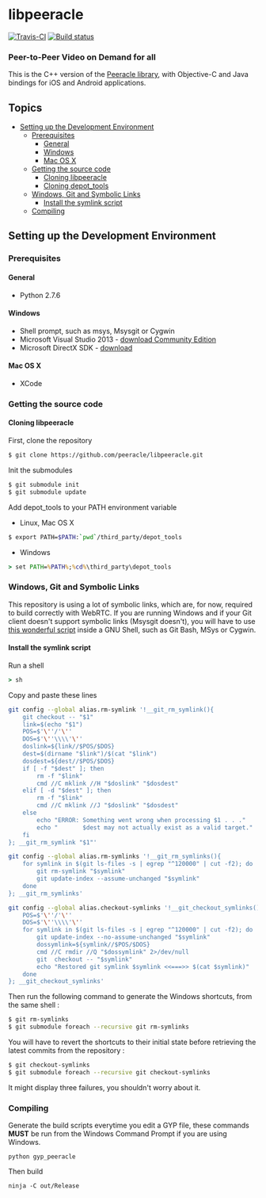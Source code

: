 # libpeeracle

[![Travis-CI](https://travis-ci.org/peeracle/libpeeracle.svg)](https://travis-ci.org/peeracle/libpeeracle) [![Build status](https://ci.appveyor.com/api/projects/status/a5pf8w7c60vssv5c?svg=true)](https://ci.appveyor.com/project/aisouard/libpeeracle)

### Peer-to-Peer Video on Demand for all

This is the C++ version of the [Peeracle library](https://github.com/peeracle/peeracle),
with Objective-C and Java bindings for iOS and Android applications.

## Topics

* [Setting up the Development Environment](#setting-up-the-development-environment)
  * [Prerequisites](#prerequisites)
    * [General](#general)
    * [Windows](#windows)
    * [Mac OS X](#mac-os-x)
  * [Getting the source code](#getting-the-source-code)
    * [Cloning libpeeracle](#cloning-libpeeracle)
    * [Cloning depot_tools](#cloning-depot_tools)
  * [Windows, Git and Symbolic Links](#windows-git-and-symbolic-links)
    * [Install the symlink script](#install-the-symlink-script)
  * [Compiling](#compiling)

## Setting up the Development Environment

### Prerequisites

#### General
- Python 2.7.6

#### Windows
- Shell prompt, such as msys, Msysgit or Cygwin
- Microsoft Visual Studio 2013 - [download Community Edition](https://www.visualstudio.com/en-us/products/visual-studio-community-vs.aspx)
- Microsoft DirectX SDK - [download](https://www.microsoft.com/en-us/download/details.aspx?id=6812)

#### Mac OS X
- XCode

### Getting the source code

#### Cloning libpeeracle

First, clone the repository

```bash
$ git clone https://github.com/peeracle/libpeeracle.git
```

Init the submodules

```bash
$ git submodule init
$ git submodule update
```

Add depot_tools to your PATH environment variable

- Linux, Mac OS X
```bash
$ export PATH=$PATH:`pwd`/third_party/depot_tools
```

- Windows
```cmd
> set PATH=%PATH%;%cd%\third_party\depot_tools
```

### Windows, Git and Symbolic Links

This repository is using a lot of symbolic links, which are, for now, required
to build correctly with WebRTC. If you are running Windows and if your Git client doesn't support symbolic
links (Msysgit doesn't), you will have to use [this wonderful script](http://stackoverflow.com/a/16754068) inside
a GNU Shell, such as Git Bash, MSys or Cygwin.

#### Install the symlink script

Run a shell

```cmd
> sh
```

Copy and paste these lines

```bash
git config --global alias.rm-symlink '!__git_rm_symlink(){
    git checkout -- "$1"
    link=$(echo "$1")
    POS=$'\''/'\''
    DOS=$'\''\\\\'\''
    doslink=${link//$POS/$DOS}
    dest=$(dirname "$link")/$(cat "$link")
    dosdest=${dest//$POS/$DOS}
    if [ -f "$dest" ]; then
        rm -f "$link"
        cmd //C mklink //H "$doslink" "$dosdest"
    elif [ -d "$dest" ]; then
        rm -f "$link"
        cmd //C mklink //J "$doslink" "$dosdest"
    else
        echo "ERROR: Something went wrong when processing $1 . . ."
        echo "       $dest may not actually exist as a valid target."
    fi
}; __git_rm_symlink "$1"'

git config --global alias.rm-symlinks '!__git_rm_symlinks(){
    for symlink in $(git ls-files -s | egrep "^120000" | cut -f2); do
        git rm-symlink "$symlink"
        git update-index --assume-unchanged "$symlink"
    done
}; __git_rm_symlinks'

git config --global alias.checkout-symlinks '!__git_checkout_symlinks(){
    POS=$'\''/'\''
    DOS=$'\''\\\\'\''
    for symlink in $(git ls-files -s | egrep "^120000" | cut -f2); do
        git update-index --no-assume-unchanged "$symlink"
        dossymlink=${symlink//$POS/$DOS}
        cmd //C rmdir //Q "$dossymlink" 2>/dev/null
        git  checkout -- "$symlink"
        echo "Restored git symlink $symlink <<===>> $(cat $symlink)"
    done
}; __git_checkout_symlinks'
```

Then run the following command to generate the Windows shortcuts, from the
same shell :

```bash
$ git rm-symlinks
$ git submodule foreach --recursive git rm-symlinks
```

You will have to revert the shortcuts to their initial state before retrieving
the latest commits from the repository :

```bash
$ git checkout-symlinks
$ git submodule foreach --recursive git checkout-symlinks
```

It might display three failures, you shouldn't worry about it.

### Compiling

Generate the build scripts everytime you edit a GYP file, these commands
**MUST** be run from the Windows Command Prompt if you are using Windows.

```
python gyp_peeracle
```

Then build

```
ninja -C out/Release
```
